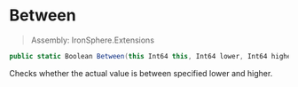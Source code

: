 ﻿

# Between

> Assembly: IronSphere.Extensions

```csharp
public static Boolean Between(this Int64 this, Int64 lower, Int64 higher)
```

Checks whether the actual value is between specified lower and higher.

